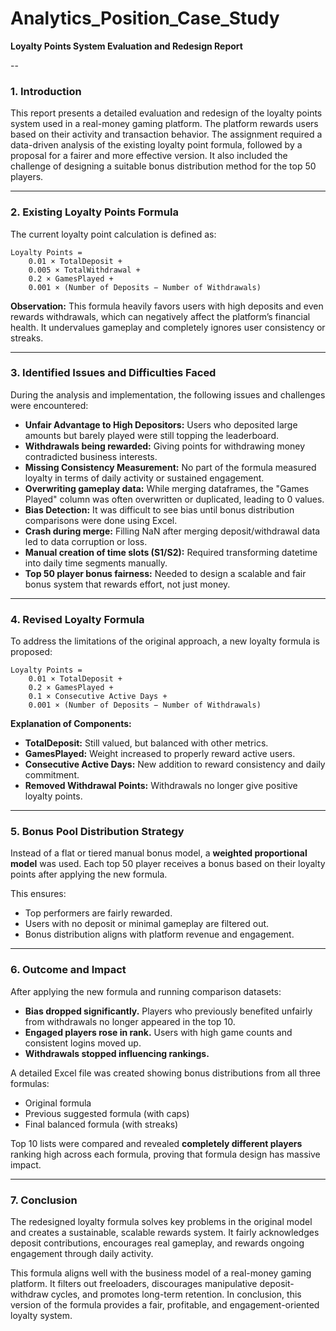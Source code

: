 # Analytics_Position_Case_Study
**Loyalty Points System Evaluation and Redesign Report**

--

### **1. Introduction**

This report presents a detailed evaluation and redesign of the loyalty points system used in a real-money gaming platform. The platform rewards users based on their activity and transaction behavior. The assignment required a data-driven analysis of the existing loyalty point formula, followed by a proposal for a fairer and more effective version. It also included the challenge of designing a suitable bonus distribution method for the top 50 players.

---

### **2. Existing Loyalty Points Formula**

The current loyalty point calculation is defined as:

```
Loyalty Points =
    0.01 × TotalDeposit +
    0.005 × TotalWithdrawal +
    0.2 × GamesPlayed +
    0.001 × (Number of Deposits − Number of Withdrawals)
```

**Observation:** This formula heavily favors users with high deposits and even rewards withdrawals, which can negatively affect the platform’s financial health. It undervalues gameplay and completely ignores user consistency or streaks.

---

### **3. Identified Issues and Difficulties Faced**

During the analysis and implementation, the following issues and challenges were encountered:

* **Unfair Advantage to High Depositors:** Users who deposited large amounts but barely played were still topping the leaderboard.
* **Withdrawals being rewarded:** Giving points for withdrawing money contradicted business interests.
* **Missing Consistency Measurement:** No part of the formula measured loyalty in terms of daily activity or sustained engagement.
* **Overwriting gameplay data:** While merging dataframes, the "Games Played" column was often overwritten or duplicated, leading to 0 values.
* **Bias Detection:** It was difficult to see bias until bonus distribution comparisons were done using Excel.
* **Crash during merge:** Filling NaN after merging deposit/withdrawal data led to data corruption or loss.
* **Manual creation of time slots (S1/S2):** Required transforming datetime into daily time segments manually.
* **Top 50 player bonus fairness:** Needed to design a scalable and fair bonus system that rewards effort, not just money.

---

### **4. Revised Loyalty Formula**

To address the limitations of the original approach, a new loyalty formula is proposed:

```
Loyalty Points =
    0.01 × TotalDeposit +
    0.2 × GamesPlayed +
    0.1 × Consecutive Active Days +
    0.001 × (Number of Deposits − Number of Withdrawals)
```

**Explanation of Components:**

* **TotalDeposit:** Still valued, but balanced with other metrics.
* **GamesPlayed:** Weight increased to properly reward active users.
* **Consecutive Active Days:** New addition to reward consistency and daily commitment.
* **Removed Withdrawal Points:** Withdrawals no longer give positive loyalty points.

---

### **5. Bonus Pool Distribution Strategy**

Instead of a flat or tiered manual bonus model, a **weighted proportional model** was used. Each top 50 player receives a bonus based on their loyalty points after applying the new formula.

This ensures:

* Top performers are fairly rewarded.
* Users with no deposit or minimal gameplay are filtered out.
* Bonus distribution aligns with platform revenue and engagement.

---

### **6. Outcome and Impact**

After applying the new formula and running comparison datasets:

* **Bias dropped significantly.** Players who previously benefited unfairly from withdrawals no longer appeared in the top 10.
* **Engaged players rose in rank.** Users with high game counts and consistent logins moved up.
* **Withdrawals stopped influencing rankings.**

A detailed Excel file was created showing bonus distributions from all three formulas:

* Original formula
* Previous suggested formula (with caps)
* Final balanced formula (with streaks)

Top 10 lists were compared and revealed **completely different players** ranking high across each formula, proving that formula design has massive impact.

---

### **7. Conclusion**

The redesigned loyalty formula solves key problems in the original model and creates a sustainable, scalable rewards system. It fairly acknowledges deposit contributions, encourages real gameplay, and rewards ongoing engagement through daily activity.

This formula aligns well with the business model of a real-money gaming platform. It filters out freeloaders, discourages manipulative deposit-withdraw cycles, and promotes long-term retention. In conclusion, this version of the formula provides a fair, profitable, and engagement-oriented loyalty system.
